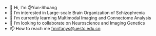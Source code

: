- 👋 Hi, I’m @Yun-Shuang
- 👀 I’m interested in Large-scale Brain Organization of Schizophrenia
- 🌱 I’m currently learning Multimodal Imaging and Connectome Analysis
- 💞️ I’m looking to collaborate on Neuroscience and Imaging Genetics
- 📫 How to reach me fmrifanys@uestc.edu.cn

<!---
Yun-Shuang/Yun-Shuang is a ✨ special ✨ repository because its `README.md` (this file) appears on your GitHub profile.
You can click the Preview link to take a look at your changes.
--->
